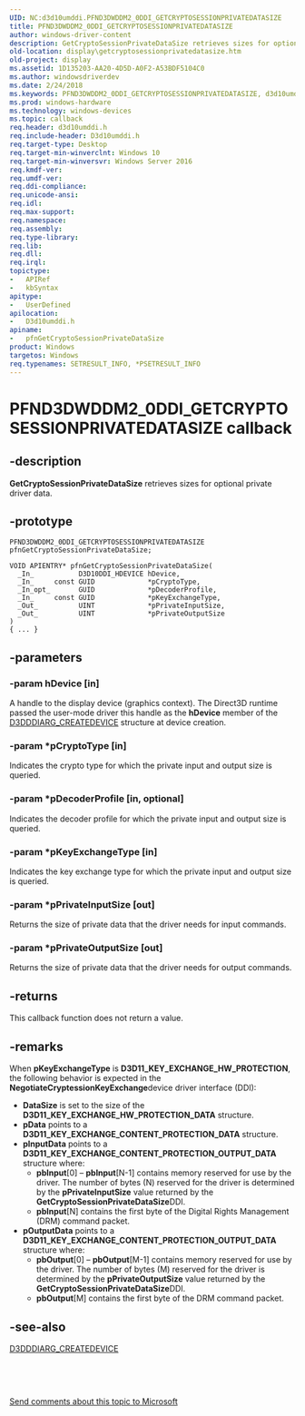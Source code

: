 ```yaml
---
UID: NC:d3d10umddi.PFND3DWDDM2_0DDI_GETCRYPTOSESSIONPRIVATEDATASIZE
title: PFND3DWDDM2_0DDI_GETCRYPTOSESSIONPRIVATEDATASIZE
author: windows-driver-content
description: GetCryptoSessionPrivateDataSize retrieves sizes for optional private driver data.
old-location: display\getcryptosessionprivatedatasize.htm
old-project: display
ms.assetid: 1D135203-AA20-4D5D-A0F2-A53BDF5104C0
ms.author: windowsdriverdev
ms.date: 2/24/2018
ms.keywords: PFND3DWDDM2_0DDI_GETCRYPTOSESSIONPRIVATEDATASIZE, d3d10umddi/pfnGetCryptoSessionPrivateDataSize, display.getcryptosessionprivatedatasize, pfnGetCryptoSessionPrivateDataSize, pfnGetCryptoSessionPrivateDataSize callback function [Display Devices]
ms.prod: windows-hardware
ms.technology: windows-devices
ms.topic: callback
req.header: d3d10umddi.h
req.include-header: D3d10umddi.h
req.target-type: Desktop
req.target-min-winverclnt: Windows 10
req.target-min-winversvr: Windows Server 2016
req.kmdf-ver: 
req.umdf-ver: 
req.ddi-compliance: 
req.unicode-ansi: 
req.idl: 
req.max-support: 
req.namespace: 
req.assembly: 
req.type-library: 
req.lib: 
req.dll: 
req.irql: 
topictype:
-	APIRef
-	kbSyntax
apitype:
-	UserDefined
apilocation:
-	D3d10umddi.h
apiname:
-	pfnGetCryptoSessionPrivateDataSize
product: Windows
targetos: Windows
req.typenames: SETRESULT_INFO, *PSETRESULT_INFO
---
```


# PFND3DWDDM2_0DDI_GETCRYPTOSESSIONPRIVATEDATASIZE callback


## -description


<b>GetCryptoSessionPrivateDataSize</b> retrieves sizes for optional private driver data.


## -prototype


````
PFND3DWDDM2_0DDI_GETCRYPTOSESSIONPRIVATEDATASIZE pfnGetCryptoSessionPrivateDataSize;

VOID APIENTRY* pfnGetCryptoSessionPrivateDataSize(
  _In_           D3D10DDI_HDEVICE hDevice,
  _In_     const GUID             *pCryptoType,
  _In_opt_       GUID             *pDecoderProfile,
  _In_     const GUID             *pKeyExchangeType,
  _Out_          UINT             *pPrivateInputSize,
  _Out_          UINT             *pPrivateOutputSize
)
{ ... }
````


## -parameters




### -param hDevice [in]

 A handle to the display device (graphics context). The Direct3D runtime passed the user-mode driver this handle as the <b>hDevice</b> member of the <a href="..\d3dumddi\ns-d3dumddi-_d3dddiarg_createdevice.md">D3DDDIARG_CREATEDEVICE</a> structure at device creation.


### -param *pCryptoType [in]

Indicates the crypto type for which the private input and output size is queried.


### -param *pDecoderProfile [in, optional]

Indicates the decoder profile for which the private input and output size is queried.


### -param *pKeyExchangeType [in]

Indicates the key exchange type for which the private input and output size is queried.


### -param *pPrivateInputSize [out]

Returns the size of private data that the driver needs for input commands.


### -param *pPrivateOutputSize [out]

Returns the size of private data that the driver needs for output commands.


## -returns



This callback function does not return a value.




## -remarks



When <b>pKeyExchangeType</b> is <b>D3D11_KEY_EXCHANGE_HW_PROTECTION</b>, the following behavior is expected in the <b>NegotiateCryptessionKeyExchange</b>device driver interface (DDI):

<ul>
<li><b>DataSize</b> is set to the size of the <b>D3D11_KEY_EXCHANGE_HW_PROTECTION_DATA</b> structure.

</li>
<li><b>pData</b> points to a <b>D3D11_KEY_EXCHANGE_CONTENT_PROTECTION_DATA</b> structure.</li>
<li>
<b>pInputData</b> points to a <b>D3D11_KEY_EXCHANGE_CONTENT_PROTECTION_OUTPUT_DATA</b> structure where:

<ul>
<li><b>pbInput</b>[0] – <b>pbInput</b>[N-1] contains memory reserved for use by the driver. The number of bytes (N) reserved for the driver is determined by the <b>pPrivateInputSize</b> value returned by the <b>GetCryptoSessionPrivateDataSize</b>DDI.</li>
<li><b>pbInput</b>[N] contains the first byte of the Digital Rights Management (DRM) command packet.</li>
</ul>
</li>
<li>
<b>pOutputData</b> points to a <b>D3D11_KEY_EXCHANGE_CONTENT_PROTECTION_OUTPUT_DATA</b> structure where:

<ul>
<li><b>pbOutput</b>[0] – <b>pbOutput</b>[M-1] contains memory reserved for use by the driver. The number of bytes (M) reserved for the driver is determined by the <b>pPrivateOutputSize</b> value returned by the <b>GetCryptoSessionPrivateDataSize</b>DDI.</li>
<li><b>pbOutput</b>[M] contains the first byte of the DRM command packet.</li>
</ul>
</li>
</ul>



## -see-also

<a href="..\d3dumddi\ns-d3dumddi-_d3dddiarg_createdevice.md">D3DDDIARG_CREATEDEVICE</a>



 

 

<a href="mailto:wsddocfb@microsoft.com?subject=Documentation%20feedback [display\display]:%20PFND3DWDDM2_0DDI_GETCRYPTOSESSIONPRIVATEDATASIZE callback function%20 RELEASE:%20(2/24/2018)&amp;body=%0A%0APRIVACY STATEMENT%0A%0AWe use your feedback to improve the documentation. We don't use your email address for any other purpose, and we'll remove your email address from our system after the issue that you're reporting is fixed. While we're working to fix this issue, we might send you an email message to ask for more info. Later, we might also send you an email message to let you know that we've addressed your feedback.%0A%0AFor more info about Microsoft's privacy policy, see http://privacy.microsoft.com/en-us/default.aspx." title="Send comments about this topic to Microsoft">Send comments about this topic to Microsoft</a>

